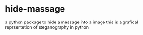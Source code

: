 # hide-massage
a python package to hide a message into a image
this is a grafical reprsentetion of steganography in python
